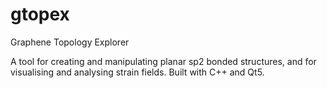# gtopex
Graphene Topology Explorer

A tool for creating and manipulating planar sp2 bonded structures, and for visualising and analysing strain fields. Built with C++ and Qt5. 
